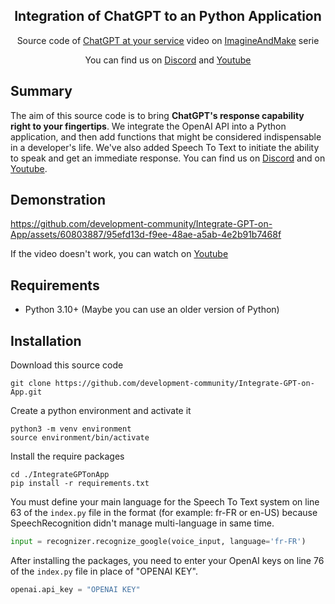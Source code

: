 <div align="center">
    <h2>Integration of ChatGPT to an Python Application</h2>
    <p>Source code of <a href="https://www.youtube.com/watch?v=hr97D41UrAA" target="_blank"><u>ChatGPT at your service</u></a> video on <a href="https://www.youtube.com/playlist?list=PLpBtWRenhW_S0YjxqE1fhbtTuK8SSZHNW" target="_blank"><u>ImagineAndMake</u></a> serie</p>
    <p>You can find us on <a href="https://discord.gg/development-community-670988997560107016">Discord</a> and <a href="https://www.youtube.com/channel/UCmH1td7f73IEyYNNg5XDT9g">Youtube</a></p>
</div>

## Summary

The aim of this source code is to bring __ChatGPT's response capability right to your fingertips__. We integrate the OpenAI API into a Python application, and then add functions that might be considered indispensable in a developer's life. We've also added Speech To Text to initiate the ability to speak and get an immediate response.
You can find us on [Discord](http://discord.com/invite/dev-community) and on [Youtube](https://www.youtube.com/channel/UCmH1td7f73IEyYNNg5XDT9g).

## Demonstration

https://github.com/development-community/Integrate-GPT-on-App/assets/60803887/95efd13d-f9ee-48ae-a5ab-4e2b91b7468f

If the video doesn't work, you can watch on [Youtube](https://youtu.be/LlF1ojpID_c)

## Requirements
- Python 3.10+ (Maybe you can use an older version of Python)

## Installation

Download this source code
```
git clone https://github.com/development-community/Integrate-GPT-on-App.git
```

Create a python environment and activate it
```
python3 -m venv environment
source environment/bin/activate
```

Install the require packages
```
cd ./IntegrateGPTonApp
pip install -r requirements.txt
```

You must define your main language for the Speech To Text system on line 63 of the `index.py` file in the format (for example: fr-FR or en-US) because SpeechRecognition didn't manage multi-language in same time.
```python
input = recognizer.recognize_google(voice_input, language='fr-FR')
```

After installing the packages, you need to enter your OpenAI keys on line 76 of the `index.py` file in place of "OPENAI KEY".
```python
openai.api_key = "OPENAI KEY"
```
